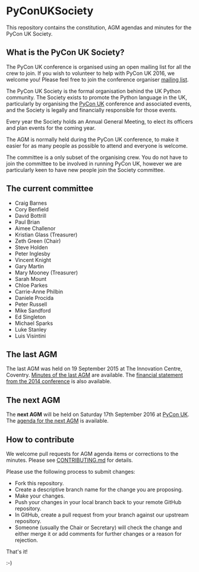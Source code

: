 # PyConUKSociety

This repository contains the constitution, AGM agendas and minutes for
the PyCon UK Society.

## What is the PyCon UK Society?

The PyCon UK conference is organised using an open mailing list for
all the crew to join. If you wish to volunteer to help with PyCon UK
2016, we welcome you! Please feel free to join the conference
organiser [mailing list](https://mail.python.org/mailman/listinfo/pyconuk-adm).

The PyCon UK Society is the formal organisation behind the UK Python
community.  The Society exists to promote the Python language in the
UK, particularly by organising the [PyCon UK](http://pyconuk.org/)
conference and associated events, and the Society is legally and
financially responsible for those events.

Every year the Society holds an Annual General Meeting, to elect its
officers and plan events for the coming year.

The AGM is normally held during the PyCon UK conference, to make it
easier for as many people as possible to attend and everyone is
welcome.

The committee is a only subset of the organising crew. You do not have
to join the committee to be involved in running PyCon UK, however we
are particularly keen to have new people join the Society committee.

## The current committee

 * Craig Barnes
 * Cory Benfield
 * David Bottrill
 * Paul Brian
 * Aimee Challenor
 * Kristian Glass (Treasurer)
 * Zeth Green (Chair)
 * Steve Holden
 * Peter Inglesby
 * Vincent Knight
 * Gary Martin
 * Mary Mooney (Treasurer)
 * Sarah Mount
 * Chloe Parkes
 * Carrie-Anne Philbin
 * Daniele Procida
 * Peter Russell
 * Mike Sandford
 * Ed Singleton
 * Michael Sparks
 * Luke Stanley
 * Luis Visintini

## The last AGM

The last AGM was held on 19 September 2015 at The Innovation Centre, Coventry.
[Minutes of the last AGM](agm_minutes/2015AGM_minutes.md) are available.
The [financial statement from the 2014 conference](agm_finances/2014AGM_finances.md) is also available.

## The next AGM

The **next AGM** will be held on Saturday 17th September 2016 at [PyCon UK](http://pyconuk.org/).
The [agenda for the next AGM](agm_agendas/2016AGM_agenda.md) is available.

## How to contribute

We welcome pull requests for AGM agenda items or corrections to the minutes.
Please see [CONTRIBUTING.md](CONTRIBUTING.md) for details.

Please use the following process to submit changes:

* Fork this repository.
* Create a descriptive branch name for the change you are proposing.
* Make your changes.
* Push your changes in your local branch back to your remote GitHub repository.
* In GitHub, create a pull request from your branch against our upstream repository.
* Someone (usually the Chair or Secretary) will check the change and either merge it or add comments for further changes or a reason for rejection.

That's it!

:-)
